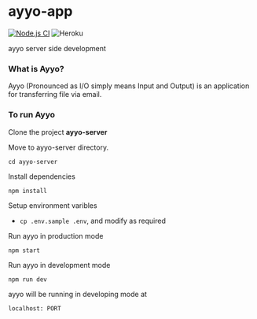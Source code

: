 # ayyo-app
[![Node.js CI](https://github.com/iathul/ayyo-app/actions/workflows/node.js.yml/badge.svg)](https://github.com/iathul/ayyo-app/actions/workflows/node.js.yml)
![Heroku](https://pyheroku-badge.herokuapp.com/?app=ayyo-app&style=flat)

ayyo server side development

### What is Ayyo?
<p>
Ayyo (Pronounced as I/O simply means Input and Output) is an application for transferring file via email.
</p>

### To run Ayyo
<p> Clone the project  <strong> ayyo-server </strong> </P> 
Move to ayyo-server directory.

```
cd ayyo-server

``` 
Install dependencies

```
npm install

```

Setup environment varibles 
- `cp .env.sample .env`, and modify as required


Run ayyo in production mode

```
npm start

```


Run ayyo in development mode

```
npm run dev

```
ayyo will be running in developing mode at 

```
localhost: PORT 

```
